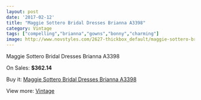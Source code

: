 ```yaml
---
layout: post
date: '2017-02-12'
title: "Maggie Sottero Bridal Dresses Brianna A3398"
category: Vintage
tags: ["compelling","brianna","gowns","bonny","charming"]
image: http://www.novstyles.com/2627-thickbox_default/maggie-sottero-bridal-dresses-brianna-a3398.jpg
---
```

Maggie Sottero Bridal Dresses Brianna A3398

On Sales: **$362.14**
<a href="https://www.novstyles.com/en/vintage/1479-maggie-sottero-bridal-dresses-brianna-a3398.html"><amp-img layout="responsive" width="600" height="600" src="//www.novstyles.com/2627-thickbox_default/maggie-sottero-bridal-dresses-brianna-a3398.jpg" alt="Maggie Sottero Bridal Dresses Brianna A3398 0" /></a>
<a href="https://www.novstyles.com/en/vintage/1479-maggie-sottero-bridal-dresses-brianna-a3398.html"><amp-img layout="responsive" width="600" height="600" src="//www.novstyles.com/2628-thickbox_default/maggie-sottero-bridal-dresses-brianna-a3398.jpg" alt="Maggie Sottero Bridal Dresses Brianna A3398 1" /></a>

Buy it: [Maggie Sottero Bridal Dresses Brianna A3398](https://www.novstyles.com/en/vintage/1479-maggie-sottero-bridal-dresses-brianna-a3398.html "Maggie Sottero Bridal Dresses Brianna A3398")

View more: [Vintage](https://www.novstyles.com/en/9-vintage "Vintage")